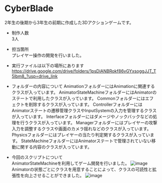 # CyberBlade

2年生の後期から3年生の前期に作成した3Dアクションゲームです。  

- 制作人数  
3人  

- 担当箇所  
プレイヤー操作の開発を行いました。  

- 実行ファイルは以下の場所にあります  
https://drive.google.com/drive/folders/1psDiANBRokf86vGYxsoggJJT_T5lbm8_?usp=drive_link

- フォルダーの内容について
AnimationフォルダーにはAnimationに関連するクラスが入っています。
AnimatorStateMachineフォルダーにはAnimatorのステートで利用したクラスが入っています。
Commonフォルダーにはエフェクトを削除するクラスが入っています。
ControllerフォルダーにはAnimatorステートの遷移管理クラスやInputSystemの入力を管理するクラスが入っています。
Interfaceフォルダーにはダメージやノックバックなどの処理を行うクラスが入っています。
Managerフォルダーにはプレイヤーの攻撃入力を調整するクラスや画面のカメラ揺れなどのクラスが入っています。
Physicsフォルダーにはプレイヤーの当たり判定関するクラスが入っています。
StateMachineフォルダーにはAnimatorステートで管理されていない移動に関する内容のクラスが入っています。


- 今回のスクリプトについて  
AnimatorStateMachineを利用してゲーム開発を行いました。
![image](https://github.com/user-attachments/assets/c1cf31a6-0e96-44ec-957a-a2e7ca63c92e)
Animatorの状態ごとにクラスを用意することによって、クラスの可読性と拡張性を向上させることができました。
![image](https://github.com/user-attachments/assets/98f52df3-36d3-4ed0-a86c-6a1feaebf6ed)
